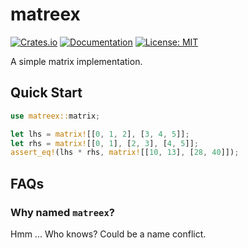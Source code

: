 # matreex

[![Crates.io](https://img.shields.io/crates/v/matreex.svg)](https://crates.io/crates/matreex)
[![Documentation](https://docs.rs/matreex/badge.svg)](https://docs.rs/matreex)
[![License: MIT](https://img.shields.io/badge/License-MIT-blue.svg)](https://opensource.org/licenses/MIT)

A simple matrix implementation.

## Quick Start

```rust
use matreex::matrix;

let lhs = matrix![[0, 1, 2], [3, 4, 5]];
let rhs = matrix![[0, 1], [2, 3], [4, 5]];
assert_eq!(lhs * rhs, matrix![[10, 13], [28, 40]]);
```

## FAQs

### Why named `matreex`?

Hmm ... Who knows? Could be a name conflict.
